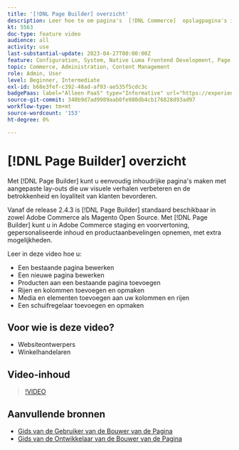 ```yaml
---
title: '[!DNL Page Builder] overzicht'
description: Leer hoe te om pagina's  [!DNL Commerce]  opslagpagina's in Admin te bouwen gebruikend  [!DNL Page Builder].
kt: 5563
doc-type: feature video
audience: all
activity: use
last-substantial-update: 2023-04-27T00:00:00Z
feature: Configuration, System, Native Luma Frontend Development, Page Content
topic: Commerce, Administration, Content Management
role: Admin, User
level: Beginner, Intermediate
exl-id: b68e3fef-c392-48ad-af93-ae535f5cdc3c
badgePaas: label="Alleen PaaS" type="Informative" url="https://experienceleague.adobe.com/en/docs/commerce/user-guides/product-solutions" tooltip="Is alleen van toepassing op Adobe Commerce op Cloud-projecten (door Adobe beheerde PaaS-infrastructuur) en op projecten in het veld."
source-git-commit: 340b9d7ad9989aab0fe980db4cb176828d93ad97
workflow-type: tm+mt
source-wordcount: '153'
ht-degree: 0%

---
```


# [!DNL Page Builder] overzicht

Met [!DNL Page Builder] kunt u eenvoudig inhoudrijke pagina&#39;s maken met aangepaste lay-outs die uw visuele verhalen verbeteren en de betrokkenheid en loyaliteit van klanten bevorderen.

Vanaf de release 2.4.3 is [!DNL Page Builder] standaard beschikbaar in zowel Adobe Commerce als Magento Open Source. Met [!DNL Page Builder] kunt u in Adobe Commerce staging en voorvertoning, gepersonaliseerde inhoud en productaanbevelingen opnemen, met extra mogelijkheden.

Leer in deze video hoe u:

- Een bestaande pagina bewerken
- Een nieuwe pagina bewerken
- Producten aan een bestaande pagina toevoegen
- Rijen en kolommen toevoegen en opmaken
- Media en elementen toevoegen aan uw kolommen en rijen
- Een schuifregelaar toevoegen en opmaken

## Voor wie is deze video?

- Websiteontwerpers
- Winkelhandelaren

## Video-inhoud

>[!VIDEO](https://video.tv.adobe.com/v/343781?quality=12&learn=on)

## Aanvullende bronnen

- [ Gids van de Gebruiker van de Bouwer van de Pagina ](https://experienceleague.adobe.com/docs/commerce-admin/page-builder/guide-overview.html)
- [ Gids van de Ontwikkelaar van de Bouwer van de Pagina ](https://developer.adobe.com/commerce/frontend-core/page-builder/)

